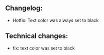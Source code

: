 ## Changelog:
- Hotfix: Text color was always set to black


## Technical changes:
- fix: text color was set to black